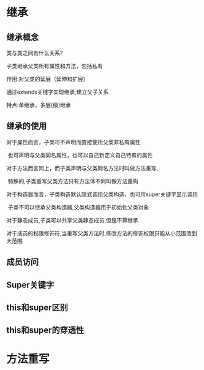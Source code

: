 # 继承

## 继承概念

类与类之间有什么关系?

子类继承父类所有属性和方法，包括私有



作用:对父类的延展（延伸和扩展）

通过extends关键字实现继承,建立父子关系



特点:单继承，多层(级)继承

## 继承的使用

对于属性而言，子类可不声明而直接使用父类非私有属性

​									也可声明与父类同名属性，也可以自己新定义自己特有的属性

对于方法而言同上，而子类声明与父类同名方法时叫做方法重写,

​											特殊的,子类重写父类方法只有方法体不同叫做方法重构

对于构造器而言，子类构造默认隐式调用父类构造，也可用super关键字显示调用

​										子类不可以继承父类构造器,父类构造器用于初始化父类对象

对于静态成员,子类可以共享父类静态成员,但是不算继承

对于成员的权限修饰符,当重写父类方法时,修改方法的修饰权限只能从小范围改到大范围



## 成员访问



## Super关键字







## this和super区别



## this和super的穿透性





# 方法重写

